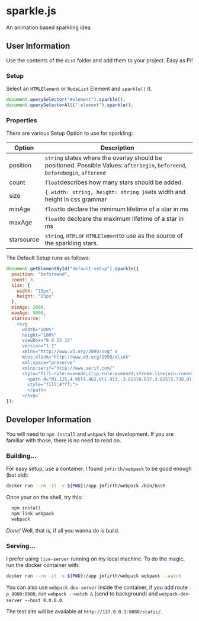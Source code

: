 # sparkle.js
An animation based sparkling idea

## User Information
Use the contents of the `dist` folder and add them to your project. Easy as Pi!

### Setup
Select an `HTMLElement` or `NodeList` Element and `sparkle()` it.

```javascript
document.querySelector("#element").sparkle();
document.querySelectorAll(".element").sparkle();
```

### Properties
There are various Setup Option to use for sparkling:

| Option   | Description |
| -------- | ----------- |
| position | `string` states where the overlay should be positioned. Possible Values: `afterbegin`, `beforeend`, `beforebegin`, `afterend` |
| count    | `float`describes how many stars should be added. |
| size   | `{ width: string, height: string }`sets width and height in css grammar |
| minAge   | `float`to declare the minimum lifetime of a star in ms |
| maxAge   | `float`to decloare the maximum lifetime of a star in ms |
| starsource   | `string`, `HTML`or `HTMLElement`to use as the source of the sparkling stars. |

The Default Setup runs as follows:

```javascript
document.getElementById("default-setup").sparkle({
  position: "beforeend",
  count: 3,
  size: {
    width: "15px",
    height: "15px"
  },
  minAge: 2000,
  maxAge: 5000,
  starsource: `
    <svg 
      width="100%" 
      height="100%" 
      viewBox="0 0 15 15" 
      version="1.1" 
      xmlns="http://www.w3.org/2000/svg" x
      mlns:xlink="http://www.w3.org/1999/xlink" 
      xml:space="preserve" 
      xmlns:serif="http://www.serif.com/" 
      style="fill-rule:evenodd;clip-rule:evenodd;stroke-linejoin:round;stroke-miterlimit:2;">
        <path d="M1.125,4.95l4.462,0l1.913,-3.825l0.637,3.825l5.738,0l-4.463,3.188l0.638,5.737l-3.187,-3.825l-4.463,3.825l1.913,-5.737l-3.188,-3.188Z" 
        style="fill:#fff;">
        </path>
      </svg>`
});
```

## Developer Information
You will need to `npm install` and `webpack` for development. If you are familiar with those, there is no need to read on.

### Building...
For easy setup, use a container. I found `jmfirth/webpack` to be good enough (but old):

```bash
docker run --rm -it -v ${PWD}:/app jmfirth/webpack /bin/bash
```

Once your on the shell, try this:

```bash
  npm install
  npm link webpack
  webpack
```

*Done!* Well, that is, if all you wanna do is build. 

### Serving...
I prefer using `live-server` running on my local machine. To do the magic, run the docker container with:

```bash
docker run --rm -it -v ${PWD}:/app jmfirth/webpack webpack --watch
```

You can also use `webpack-dev-server` inside the container, if you add route `-p 8080:8080`, run `webpack --watch &` (send to background) and `webpack-dev-server --host 0.0.0.0`. 

The test site will be available at `http://127.0.0.1:8080/static/`.